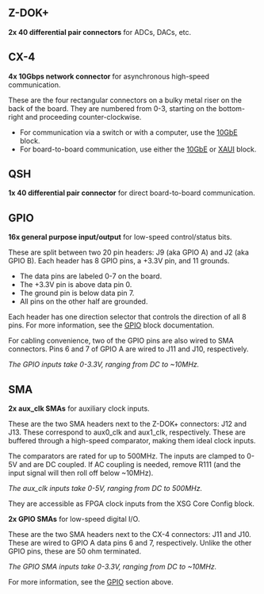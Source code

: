 ## Z-DOK+

**2x 40 differential pair connectors** for ADCs, DACs, etc.

## CX-4

**4x 10Gbps network connector** for asynchronous high-speed
communication.

These are the four rectangular connectors on a bulky metal riser on the
back of the board. They are numbered from 0-3, starting on the
bottom-right and proceeding counter-clockwise.

  - For communication via a switch or with a computer, use the
    [10GbE](10GbE "wikilink") block.
  - For board-to-board communication, use either the
    [10GbE](10GbE "wikilink") or [XAUI](XAUI "wikilink") block.

## QSH

**1x 40 differential pair connector** for direct board-to-board
communication.

## GPIO

**16x general purpose input/output** for low-speed control/status bits.

These are split between two 20 pin headers: J9 (aka GPIO A) and J2 (aka
GPIO B). Each header has 8 GPIO pins, a +3.3V pin, and 11 grounds.

  - The data pins are labeled 0-7 on the board.
  - The +3.3V pin is above data pin 0.
  - The ground pin is below data pin 7.
  - All pins on the other half are grounded.

Each header has one direction selector that controls the direction of
all 8 pins. For more information, see the [GPIO](GPIO "wikilink") block
documentation.

For cabling convenience, two of the GPIO pins are also wired to SMA
connectors. Pins 6 and 7 of GPIO A are wired to J11 and J10,
respectively.

*The GPIO inputs take 0-3.3V, ranging from DC to \~10MHz.*

## SMA

**2x aux\_clk SMAs** for auxiliary clock inputs.

These are the two SMA headers next to the Z-DOK+ connectors: J12 and
J13. These correspond to aux0\_clk and aux1\_clk, respectively. These
are buffered through a high-speed comparator, making them ideal clock
inputs.

The comparators are rated for up to 500MHz. The inputs are clamped to
0-5V and are DC coupled. If AC coupling is needed, remove R111 (and the
input signal will then roll off below \~10MHz).

*The aux\_clk inputs take 0-5V, ranging from DC to 500MHz.*

They are accessible as FPGA clock inputs from the XSG Core Config block.

**2x GPIO SMAs** for low-speed digital I/O.

These are the two SMA headers next to the CX-4 connectors: J11 and J10.
These are wired to GPIO A data pins 6 and 7, respectively. Unlike the
other GPIO pins, these are 50 ohm terminated.

*The GPIO SMA inputs take 0-3.3V, ranging from DC to \~10MHz.*

For more information, see the [
GPIO](ROACH_FPGA_Interfaces#GPIO "wikilink") section above.
